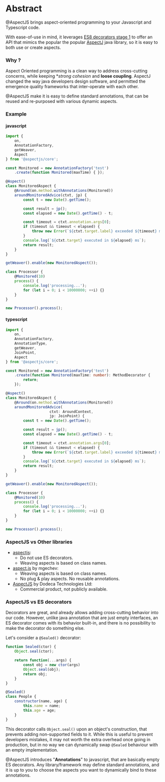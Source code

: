 # Abstract

@AspectJS brings aspect-oriented programming to your Javascript and Typescript code.

With ease-of-use in mind, it leverages [ES8 decorators stage 1](https://github.com/tc39/proposal-decorators)
to offer an API that mimics the popular the popular [AspectJ](https://www.eclipse.org/aspectj/) java library,
so it is easy to both use or create aspects.      

### Why ?

Aspect Oriented programming is a clean way to address cross-cutting concerns, while keeping **strong cohesion*  and **loose coupling**.
AspectJ changed the way java developers design software, and permitted the emergence quality frameworks that inter-operate with each other.

@AspectJS make it is easy to define standard annotations, that can be reused and re-purposed with various dynamic aspects. 

### Example

<!-- tabs:start -->
#### **javascript**
```js
import { 
    on,
    AnnotationFactory, 
    getWeaver,
    Aspect 
} from '@aspectjs/core';

const Monitored = new AnnotationFactory('test')
    .create(function Monitored(maxTime) { });

@Aspect()
class MonitoredAspect {
    @Around(on.method.withAnnotations(Monitored))
    aroundMonitoredAdvice(ctxt, jp) {
        const t = new Date().getTime();

        const result = jp();
        const elapsed = new Date().getTime() - t;

        const timeout = ctxt.annotation.args[0];
        if (timeout && timeout < elapsed) {
            throw new Error(`${ctxt.target.label} exceeded ${timeout} ms`);
        }
        console.log(`${ctxt.target} executed in ${elapsed} ms`);
        return result;
    }
}

getWeaver().enable(new MonitoredAspect());

class Processor {
    @Monitored(10)
    process() {
        console.log('processing...');
        for (let i = 0; i < 10000000; ++i) {}
    }
}

new Processor().process();
```
#### **typescript**
```typescript
import { 
    on,
    AnnotationFactory, 
    AnnotationType, 
    getWeaver,
    JoinPoint,
    Aspect 
} from '@aspectjs/core';

const Monitored = new AnnotationFactory('test')
    .create(function Monitored(maxTime: number): MethodDecorator { 
        return;
    });

@Aspect()
class MonitoredAspect {
    @Around(on.method.withAnnotations(Monitored))
    aroundMonitoredAdvice(
                    ctxt: AroundContext,
                    jp: JoinPoint) {
        const t = new Date().getTime();

        const result = jp();
        const elapsed = new Date().getTime() - t;

        const timeout = ctxt.annotation.args[0];
        if (timeout && timeout < elapsed) {
            throw new Error(`${ctxt.target.label} exceeded ${timeout} ms`);
        }
        console.log(`${ctxt.target} executed in ${elapsed} ms`);
        return result;
    }
}

getWeaver().enable(new MonitoredAspect());

class Processor {
    @Monitored(10)
    process() {
        console.log('processing...');
        for (let i = 0; i < 10000000; ++i) {}
    }
}

new Processor().process();
```
<!-- tabs:end -->

### AspectJS vs Other libraries
 - [aspectjs](https://www.npmjs.com/package/aspectjs):  
    - Do not use ES decorators.
    - Weaving aspects is based on class names.
 - [aspect.js](https://www.npmjs.com/package/aspect-js) by mgechev:  
    - Weaving aspects is based on class names.
    - No plug & play aspects. No reusable annotations.
 - [AspectJS](https://www.aspectjs.com/index) by Dodeca Technologies Ltd:  
    - Commercial product, not publicly available.

### AspectJS vs ES decorators

Decorators are great, and already allows adding cross-cutting behavior into our code.
However, unlike java annotation that are just empty interfaces, an ES decorator comes with its behavior built-in,
and there is no possibility to make the decorator do something else.

Let's consider a `@Sealed()` decorator:
```js
function Sealed(ctor) {
    Object.seal(ctor);

    return function(...args) {
        const obj = new ctor(args)
        Object.seal(obj);
        return obj;
    }
}

@Sealed()
class People {
    constructor(name, age) {
        this.name = name;
        this.age = age;
    }
}
```

This decorator calls `Object.seal()` upon an object's construction, that prevents adding non-supported fields to it.
While this is useful to prevent developers mistakes, it may not worth the extra overhead once going in production, 
but in no way we can dynamically swap `@Sealed` behaviour with an empty implementation.

@AspectJS introduces "**Annotations**" to javascript, that are basically empty ES decorators.
Any library/framework may define standard annotations, 
and it is up to you to choose the aspects you want to dynamically bind to these annotations.
